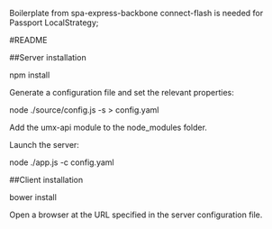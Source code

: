 
Boilerplate from spa-express-backbone
connect-flash is needed for Passport LocalStrategy;

#README

##Server installation


  npm install

Generate a configuration file and set the relevant properties:

  node ./source/config.js -s > config.yaml

Add the umx-api module to the node\_modules folder.

Launch the server:

  node ./app.js -c config.yaml

##Client installation

  bower install

Open a browser at the URL specified in the server configuration file.




